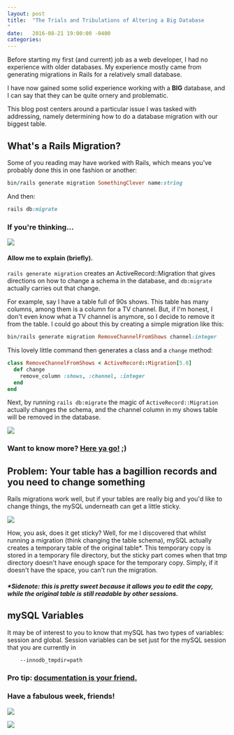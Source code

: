 ```yaml
---
layout: post
title:  "The Trials and Tribulations of Altering a Big Database
"
date:   2016-08-21 19:00:00 -0400
categories: 
---
```


Before starting my first (and current) job as a web developer, I had no experience with older databases. My experience mostly came from generating migrations in Rails for a relatively small database. 

I have now gained some solid experience working with a **BIG** database, and I can say that they can be quite ornery and problematic.

This blog post centers around a particular issue I was tasked with addressing, namely determining how to do a database migration with our biggest table. 

## What's a Rails Migration?

Some of you reading may have worked with Rails, which means you’ve probably done this in one fashion or another:

```ruby 
bin/rails generate migration SomethingClever name:string 
```
And then: 

```ruby 
rails db:migrate
```
### If you're thinking... 

![](http://i.giphy.com/hmgLbLVuvUti.gif)

#### Allow me to explain (briefly).  

`rails generate migration` creates an ActiveRecord::Migration that gives directions on how to change a schema in the database, and `db:migrate` actually carries out that change. 

For example, say I have a table full of 90s shows. This table has many columns, among them is a column for a TV channel. But, if I'm honest, I don't even know what a TV channel is anymore, so I decide to remove it from the table. I could go about this by creating a simple migration like this:

```ruby 
bin/rails generate migration RemoveChannelFromShows channel:integer
```
This lovely little command then generates a class and a `change` method: 

```ruby
class RemoveChannelFromShows < ActiveRecord::Migration[5.0]
  def change
    remove_column :shows, :channel, :integer
  end
end
```

Next, by running `rails db:migrate` the magic of `ActiveRecord::Migration` actually changes the schema, and the channel column in my shows table will be removed in the database.

![](http://i.giphy.com/d2Z0bXYnj4Ma5VxC.gif)

### Want to know more? [Here ya go!](http://guides.rubyonrails.org/active_record_migrations.html) ;) 


## Problem: Your table has a bagillion records and you need to change something

Rails migrations work well, but if your tables are really big and you'd like to change things, the 	mySQL underneath can get a little sticky.

![](http://i.giphy.com/hR6SWNCMoRaFi.gif)

How, you ask, does it get sticky? Well, for me I discovered that whilst running a migration (think changing the table schema), mySQL actually creates a temporary table of the original table*. This temporary copy is stored in a temporary file directory, but the sticky part comes when that tmp directory doesn't have enough space for the temporary copy. Simply, if it doesn't have the space, you can't run the migration. 



##### *Sidenote: this is pretty sweet because it allows you to edit the copy, while the original table is still readable by other sessions. 


## mySQL Variables 
It may be of interest to you to know that mySQL has two types of variables: session and global. Session variables can be set just for the mySQL session that you are currently in 


```
	--innodb_tmpdir=path
```

### Pro tip: [documentation is your friend.](https://dev.mysql.com/doc/refman/5.6/en/innodb-parameters.html#sysvar_innodb_tmpdir)


### Have a fabulous week, friends!

![](http://i.giphy.com/10LNj580n9OmiI.gif)

![](http://i.giphy.com/lfHyE7kWURQNW.gif)

